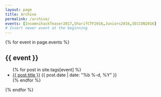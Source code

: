 ```yaml
---
layout: page
title: Archive
permalink: /archive/
events: [InsomnihackTeaser2017,SharifCTF2016,Juniors2016,SECCON2016]
# Insert newer event at the beginning
---
```


<div class="archive">
  {% for event in page.events %}
  	<h2>{{ event }}</h2>
    <ul class="post-list">
      {% for post in site.tags[event] %}
        <li>
          <a href="{{ post.url | prepend: site.baseurl }}">{{ post.title }}</a>
          <span class="post-meta">{{ post.date | date: "%b %-d, %Y" }}</span>
        </li>
      {% endfor %}
    </ul>
  {% endfor %}
</div>
